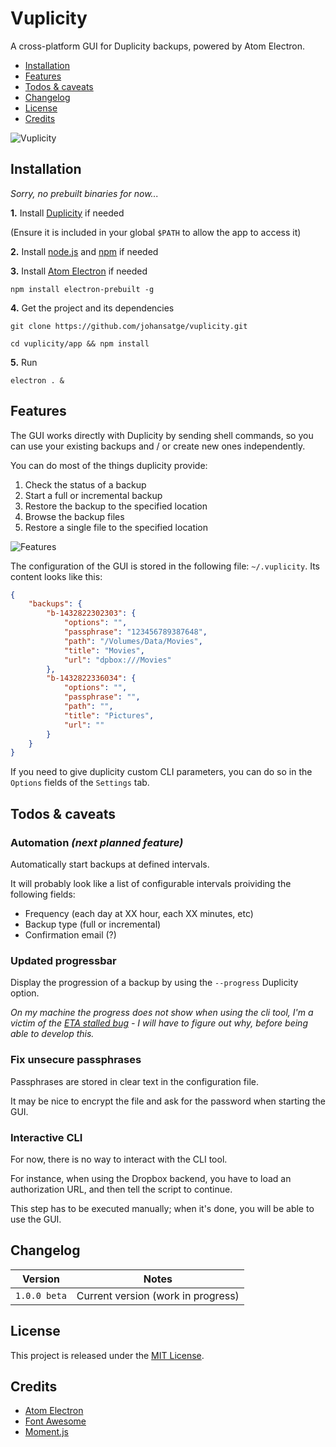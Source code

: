 # Vuplicity

A cross-platform GUI for Duplicity backups, powered by Atom Electron.

* [Installation](#installation)
* [Features](#features)
* [Todos & caveats](#todos)
* [Changelog](#changelog)
* [License](#license)
* [Credits](#credits)

![Vuplicity](https://raw.github.com/johansatge/vuplicity/master/screenshot.png)

<a id="installation"></a>
## Installation

*Sorry, no prebuilt binaries for now...*

**1.** Install [Duplicity](http://duplicity.nongnu.org/) if needed

(Ensure it is included in your global `$PATH` to allow the app to access it)

**2.** Install [node.js](https://nodejs.org/) and [npm](https://github.com/npm/npm) if needed

**3.** Install [Atom Electron](http://electron.atom.io/) if needed

```
npm install electron-prebuilt -g
```

**4.** Get the project and its dependencies

```
git clone https://github.com/johansatge/vuplicity.git
```

```
cd vuplicity/app && npm install
```

**5.** Run

```
electron . &
```

<a id="features"></a>
## Features

The GUI works directly with Duplicity by sending shell commands, so you can use your existing backups and / or create new ones independently.

You can do most of the things duplicity provide:

1. Check the status of a backup
2. Start a full or incremental backup
3. Restore the backup to the specified location
4. Browse the backup files
5. Restore a single file to the specified location

![Features](https://raw.github.com/johansatge/vuplicity/master/screenshot-features.png)

The configuration of the GUI is stored in the following file: `~/.vuplicity`. Its content looks like this:

```json
{
    "backups": {
        "b-1432822302303": {
            "options": "",
            "passphrase": "123456789387648",
            "path": "/Volumes/Data/Movies",
            "title": "Movies",
            "url": "dpbox:///Movies"
        },
        "b-1432822336034": {
            "options": "",
            "passphrase": "",
            "path": "",
            "title": "Pictures",
            "url": ""
        }
    }
}
```

If you need to give duplicity custom CLI parameters, you can do so in the `Options` fields of the `Settings` tab.

<a id="todos"></a>
## Todos & caveats

### Automation *(next planned feature)*

Automatically start backups at defined intervals.

It will probably look like a list of configurable intervals proividing the following fields:

* Frequency (each day at XX hour, each XX minutes, etc)
* Backup type (full or incremental)
* Confirmation email (?)

### Updated progressbar

Display the progression of a backup by using the `--progress` Duplicity option.

*On my machine the progress does not show when using the cli tool, I'm a victim of the [ETA stalled bug](https://www.google.com/#q=duplicity+eta+stalled) - I will have to figure out why, before being able to develop this.*

### Fix unsecure passphrases

Passphrases are stored in clear text in the configuration file.

It may be nice to encrypt the file and ask for the password when starting the GUI.

### Interactive CLI

For now, there is no way to interact with the CLI tool.

For instance, when using the Dropbox backend, you have to load an authorization URL, and then tell the script to continue.

This step has to be executed manually; when it's done, you will be able to use the GUI.

<a id="changelog"></a>
## Changelog

Version | Notes
------- | ---------------
`1.0.0 beta` | Current version (work in progress)

<a id="license"></a>
## License

This project is released under the [MIT License](LICENSE).

<a id="credits"></a>
## Credits

* [Atom Electron](http://electron.atom.io)
* [Font Awesome](http://fontawesome.io)
* [Moment.js](http://momentjs.com)
